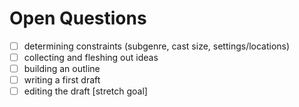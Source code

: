 # Open Questions

- [ ] determining constraints (subgenre, cast size, settings/locations)
- [ ] collecting and fleshing out ideas
- [ ] building an outline
- [ ] writing a first draft
- [ ] editing the draft [stretch goal]
